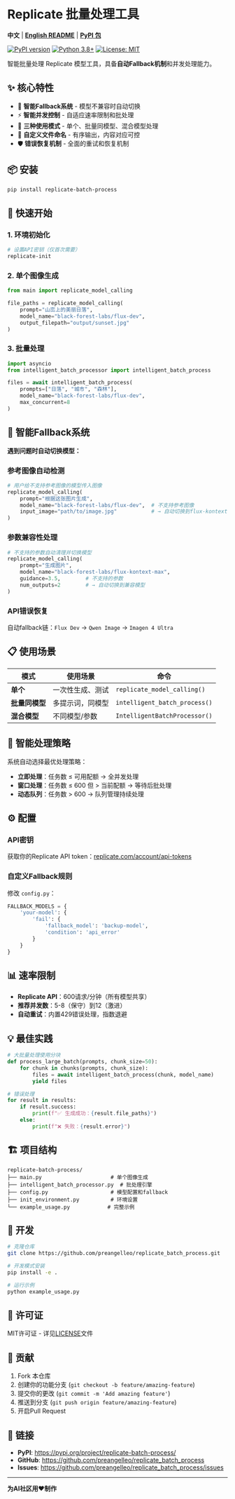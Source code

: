# Replicate 批量处理工具

**中文** | **[English README](README.md)** | **[PyPI 包](https://pypi.org/project/replicate-batch-process/)**

[![PyPI version](https://badge.fury.io/py/replicate-batch-process.svg)](https://badge.fury.io/py/replicate-batch-process)
[![Python 3.8+](https://img.shields.io/badge/python-3.8+-blue.svg)](https://www.python.org/downloads/)
[![License: MIT](https://img.shields.io/badge/License-MIT-yellow.svg)](https://opensource.org/licenses/MIT)

智能批量处理 Replicate 模型工具，具备**自动Fallback机制**和并发处理能力。

## ✨ 核心特性

- 🔄 **智能Fallback系统** - 模型不兼容时自动切换
- ⚡ **智能并发控制** - 自适应速率限制和批处理
- 🎯 **三种使用模式** - 单个、批量同模型、混合模型处理
- 📝 **自定义文件命名** - 有序输出，内容对应可控
- 🛡️ **错误恢复机制** - 全面的重试和恢复机制

## 📦 安装

```bash
pip install replicate-batch-process
```

## 🚀 快速开始

### 1. 环境初始化
```bash
# 设置API密钥（仅首次需要）
replicate-init
```

### 2. 单个图像生成
```python
from main import replicate_model_calling

file_paths = replicate_model_calling(
    prompt="山峦上的美丽日落",
    model_name="black-forest-labs/flux-dev",
    output_filepath="output/sunset.jpg"
)
```

### 3. 批量处理
```python
import asyncio
from intelligent_batch_processor import intelligent_batch_process

files = await intelligent_batch_process(
    prompts=["日落", "城市", "森林"],
    model_name="black-forest-labs/flux-dev",
    max_concurrent=8
)
```

## 🔄 智能Fallback系统

**遇到问题时自动切换模型：**

### 参考图像自动检测
```python
# 用户给不支持参考图像的模型传入图像
replicate_model_calling(
    prompt="根据这张图片生成",
    model_name="black-forest-labs/flux-dev",  # 不支持参考图像
    input_image="path/to/image.jpg"           # → 自动切换到flux-kontext-max
)
```

### 参数兼容性处理
```python
# 不支持的参数自动清理并切换模型
replicate_model_calling(
    prompt="生成图片",
    model_name="black-forest-labs/flux-kontext-max",
    guidance=3.5,        # 不支持的参数
    num_outputs=2        # → 自动切换到兼容模型
)
```

### API错误恢复
自动fallback链：`Flux Dev` → `Qwen Image` → `Imagen 4 Ultra`

## 📋 使用场景

| 模式 | 使用场景 | 命令 |
|------|----------|------|
| **单个** | 一次性生成、测试 | `replicate_model_calling()` |
| **批量同模型** | 多提示词，同模型 | `intelligent_batch_process()` |
| **混合模型** | 不同模型/参数 | `IntelligentBatchProcessor()` |

## 🧠 智能处理策略

系统自动选择最优处理策略：

- **立即处理**：任务数 ≤ 可用配额 → 全并发处理
- **窗口处理**：任务数 ≤ 600 但 > 当前配额 → 等待后批处理
- **动态队列**：任务数 > 600 → 队列管理持续处理

## ⚙️ 配置

### API密钥
获取你的Replicate API token：[replicate.com/account/api-tokens](https://replicate.com/account/api-tokens)

### 自定义Fallback规则
修改 `config.py`：
```python
FALLBACK_MODELS = {
    'your-model': {
        'fail': {
            'fallback_model': 'backup-model',
            'condition': 'api_error'
        }
    }
}
```

## 📊 速率限制

- **Replicate API**：600请求/分钟（所有模型共享）
- **推荐并发数**：5-8（保守）到12（激进）
- **自动重试**：内置429错误处理，指数退避

## 💡 最佳实践

```python
# 大批量处理使用分块
def process_large_batch(prompts, chunk_size=50):
    for chunk in chunks(prompts, chunk_size):
        files = await intelligent_batch_process(chunk, model_name)
        yield files

# 错误处理
for result in results:
    if result.success:
        print(f"✅ 生成成功：{result.file_paths}")
    else:
        print(f"❌ 失败：{result.error}")
```

## 🏗️ 项目结构

```
replicate-batch-process/
├── main.py                      # 单个图像生成
├── intelligent_batch_processor.py  # 批处理引擎
├── config.py                    # 模型配置和fallback
├── init_environment.py          # 环境设置
└── example_usage.py            # 完整示例
```

## 🔧 开发

```bash
# 克隆仓库
git clone https://github.com/preangelleo/replicate_batch_process.git

# 开发模式安装
pip install -e .

# 运行示例
python example_usage.py
```

## 📄 许可证

MIT许可证 - 详见[LICENSE](LICENSE)文件

## 🤝 贡献

1. Fork 本仓库
2. 创建你的功能分支 (`git checkout -b feature/amazing-feature`)
3. 提交你的更改 (`git commit -m 'Add amazing feature'`)
4. 推送到分支 (`git push origin feature/amazing-feature`)
5. 开启Pull Request

## 🔗 链接

- **PyPI**: https://pypi.org/project/replicate-batch-process/
- **GitHub**: https://github.com/preangelleo/replicate_batch_process
- **Issues**: https://github.com/preangelleo/replicate_batch_process/issues

---

**为AI社区用❤️制作**